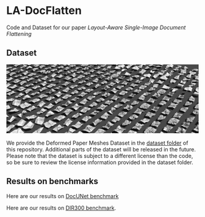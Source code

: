 # LA-DocFlatten
Code and Dataset for our paper _Layout-Aware Single-Image Document Flattening_


## Dataset
<img src="https://raw.githubusercontent.com/BunnySoCrazy/LA-DocFlatten/main/dataset/assets/teaser.jpg" alt="Teaser Image" width="512"/>

We provide the Deformed Paper Meshes Dataset in the [dataset folder](./dataset) of this repository. Additional parts of the dataset will be released in the future.
Please note that the dataset is subject to a different license than the code, so be sure to review the license information provided in the dataset folder.


## Results on benchmarks

Here are our results on [DocUNet benchmark](https://drive.google.com/drive/folders/1gScdx5EvAulhQNewSHGG2SI-IrtFpHL8)

Here are our results on [DIR300 benchmark](https://drive.google.com/drive/folders/1I6v5deUvLNXbIYQ-Qz7oCbciu7ZpN3B4).
